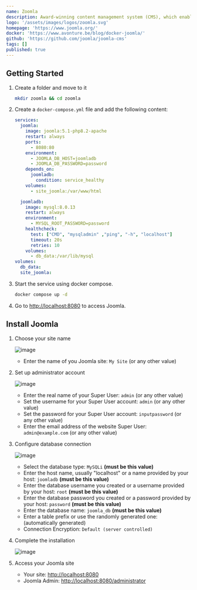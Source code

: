 ```yaml
---
name: Zoomla
description: Award-winning content management system (CMS), which enables you to build web sites and powerful online applications.
logo: '/assets/images/logos/zoomla.svg'
homepage: 'https://www.joomla.org/'
docker: 'https://www.avonture.be/blog/docker-joomla/'
github: 'https://github.com/joomla/joomla-cms'
tags: []
published: true
---
```


## Getting Started

1. Create a folder and move to it
    ```bash
    mkdir zoomla && cd zoomla
    ```
2. Create a `docker-compose.yml` file and add the following content:
    ```yaml [docker-compose.yml]
    services:
      joomla:
        image: joomla:5.1-php8.2-apache
        restart: always
        ports:
          - 8080:80
        environment:
          - JOOMLA_DB_HOST=joomladb
          - JOOMLA_DB_PASSWORD=password
        depends_on:
          joomladb:
            condition: service_healthy
        volumes:
          - site_joomla:/var/www/html

      joomladb:
        image: mysql:8.0.13
        restart: always
        environment:
          - MYSQL_ROOT_PASSWORD=password
        healthcheck:
          test: ["CMD", "mysqladmin" ,"ping", "-h", "localhost"]
          timeout: 20s
          retries: 10
        volumes:
          - db_data:/var/lib/mysql
    volumes:
      db_data:
      site_joomla:
    ```
3. Start the service using docker compose.
    ```bash
    docker compose up -d
    ```
4. Go to [http://localhost:8080](http://localhost:8080) to access Joomla.

## Install Joomla
1. Choose your site name

    ![image](/assets/images/guides/zoomla/joomla_guide_01.png)
    - Enter the name of you Joomla site: `My Site` (or any other value)
2. Set up administrator account

    ![image](/assets/images/guides/zoomla/joomla_guide_02.png)
    - Enter the real name of your Super User: `admin`  (or any other value)
    - Set the username for your Super User account: `admin` (or any other value)
    - Set the password for your Super User account: `inputpassword` (or any other value)
    - Enter the email address of the website Super User: `admin@example.com` (or any other value)
3. Configure database connection

    ![image](/assets/images/guides/zoomla/joomla_guide_03.png)
    - Select the database type: `MySQLi` **(must be this value)**
    - Enter the host name, usually "localhost" or a name provided by your host: `joomladb` **(must be this value)**
    - Enter the database username you created or a username provided by your host: `root` **(must be this value)**
    - Enter the database password you created or a password provided by your host: `password` **(must be this value)**
    - Enter the database name: `joomla_db` **(must be this value)**
    - Enter a table prefix or use the randomly generated one: (automatically generated)
    - Connection Encryption: `Default (server controlled)`
4. Complete the installation

    ![image](/assets/images/guides/zoomla/joomla_guide_04.png)
5. Access your Joomla site
    - Your site: [http://localhost:8080](http://localhost:8080)
    - Joomla Admin: [http://localhost:8080/administrator](http://localhost:8080/administrator)
